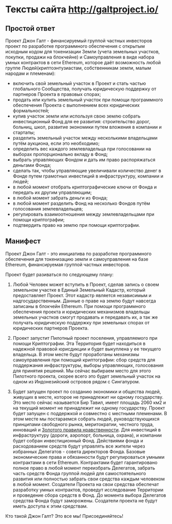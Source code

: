 # Тексты сайта http://galtproject.io/

## Простой ответ
Проект Джон Галт - финансируемый группой частных инвесторов проект по разработке программного обеспечения c открытым исходным кодом для токенизации Земли (учета земельных участков, покупки, продажи на блокчейне) и Cамоуправления в виде набора умных контрактов в сети Ethereum, которое даёт возможность любой группе Людей(криптоэнтузиастам, собственникам земли, малым народам и племенам):

- включить свой земельный участок в Проект и стать частью глобального Сообщества, получать юридическую поддержку от партнеров Проекта в правовых спорах;
- продать или купить земельный участок при помощи программного обеспечения Проекта с выполнением всех юридических формальностей;
- купив участок земли или используя свою землю собрать инвестиционный Фонд для ее развития: строительство дорог, больниц, школ, развитие экономики путем вложения в компании и стартапы;
- разделить земельный участок между несколькими владельцами путём аукциона, если это необходимо;
- определить вес каждого землевладельца при голосовании на выборах пропорционально вкладу в Фонд;
- выбрать управляющих Фондом и дать им право распоряжаться деньгами Фонда;
- сделать так, чтобы управляющие увеличивали количество денег в Фонде путем грамотных инвестиций в инфраструктуру, компании и людей;
- в любой момент отобрать криптографические ключи от Фонда и передать их другим управляющим;
- в любой момент забрать деньги из Фонда;
- в любой момент разделить Фонд на несколько Фондов путём голосования землевладельцев;
- регулировать взаимоотношения между землевладельцами при помощи криптографии;
- подтвердить право на землю при помощи криптографии.

## Манифест

Проект Джон Галт - это инициатива по разработке программного обеспечения для токенизацию земли и самоуправления на базе Ethereum, финансируемая группой частных инвесторов.

Проект будет разиваться по следующему плану:

1. Любой Человек может вступить в Проект, сделав запись о своем земельном участке в Единый Земельный Кадастр, который предоставляет Проект. Этот кадастр является независимым и надгосударственным. Данные о праве на землю будут навсегда записаны в блокчейн Ethereum. При помощи программного обеспечения проекта и юридических механизмов владельцы земельных участков смогут продавать и передавать их, а так же получать юридическую поддержку при земельных спорах от юридических партнеров Проекта.

2. Проект запустит Пилотный проект поселения, управляемого при помощи Криптографии. Эта Территория будет находиться в надежной правовой юрисдикции и будет выкуплена у ее текущего владельца. В этом месте будут проработаны механизмы самоуправления при помощий криптографии: сбор средств для поддержания инфраструктуры, выборы управляющих, голосования для принятия решений. Мы сейчас выбираем место для этого Пилотного проекта, скорее всего это будет земельный участок на одном из Индонезийский островов рядом с Сингапуром.

3. Будет запущен проект по созданию экономики и общества людей, живущих в месте, которое не принадлежит ни одному государству. Это место сейчас называется Бир Тавил, имеет площадь 2060 км2 и на текущий момент не принадлежит ни одному государству. Проект будет запущен с поддержкой и совместно с местными племенами. В этом месте мы постараемся собрать людей,  руководствующихся принципами свободного рынка, меритократии, честного труда, инноваций и [Золотого правила нравственности](https://ru.wikipedia.org/wiki/%D0%97%D0%BE%D0%BB%D0%BE%D1%82%D0%BE%D0%B5_%D0%BF%D1%80%D0%B0%D0%B2%D0%B8%D0%BB%D0%BE_%D0%BD%D1%80%D0%B0%D0%B2%D1%81%D1%82%D0%B2%D0%B5%D0%BD%D0%BD%D0%BE%D1%81%D1%82%D0%B8). Для инвестиций в инфраструктуру (дороги, аэропорт, больница, охрана), и компании будет собран инвестиционный Фонд. Действиями фонда и расходованием средств будут управлять все жители через избранных Делегатов - совета директоров Фонда. Базовые экономические права и обязанности будут регулироваться умными контрактами в сети Ethereum. Контрактами будет гарантировано полное право в любой момент переизбрать Делегатов, забрать часть средств Фонда группой людей для самостоятельного развития или полностью забрать свои средства каждым человеком в любой момент. Создатели Проекта на свои средства обеспечат разработку умных контрактов, проведут исследование Территории и проведение сбора средств в Фонд. До момента выбора Делегатов средства Фонда будут заморожены. Создатели проекта не будут иметь доступа к этим средствам.

Кто такой Джон Галт? Это все мы! Присоединяйтесь!
